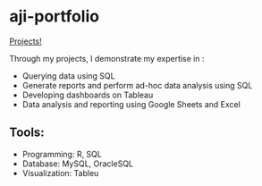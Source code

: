 # aji-portfolio

[Projects!](https://github.com/afgai/Porfolio-Guide-)

Through my projects, I demonstrate my expertise in :
<ul>
     <li> Querying data using SQL    </li>
     <li> Generate reports and perform ad-hoc data analysis using SQL </li> 
     <li> Developing dashboards on Tableau </li>
     <li> Data analysis and reporting using Google Sheets and Excel </li>
</ul>

## Tools:

<ul>
     <li> Programming: R, SQL </li>
     <li> Database: MySQL, OracleSQL </li>
     <li> Visualization: Tableu </li>
</ul>
